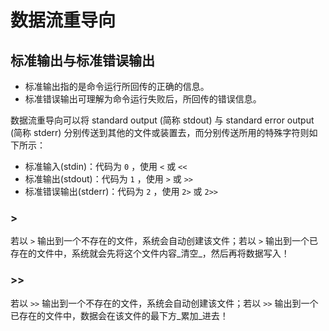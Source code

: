 # 数据流重导向

## 标准输出与标准错误输出

- 标准输出指的是命令运行所回传的正确的信息。
- 标准错误输出可理解为命令运行失败后，所回传的错误信息。

数据流重导向可以将 standard output (简称 stdout) 与 standard error output (简称 stderr) 分别传送到其他的文件或装置去，而分别传送所用的特殊字符则如下所示：
- 标准输入(stdin)：代码为 `0` ，使用 `<` 或 `<<`
- 标准输出(stdout)：代码为 `1` ，使用 `>` 或 `>>`
- 标准错误输出(stderr)：代码为 `2` ，使用 `2>` 或 `2>>`

### >
若以 `>` 输出到一个不存在的文件，系统会自动创建该文件；若以 `>` 输出到一个已存在的文件中，系统就会先将这个文件内容_清空_，然后再将数据写入！

### >>
若以 `>>` 输出到一个不存在的文件，系统会自动创建该文件；若以 `>>` 输出到一个已存在的文件中，数据会在该文件的最下方_累加_进去！
